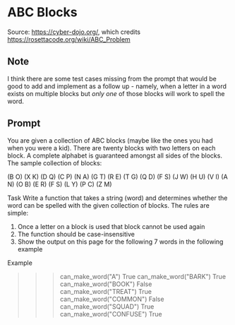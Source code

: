 # ABC Blocks

Source: https://cyber-dojo.org/, which credits https://rosettacode.org/wiki/ABC_Problem

## Note

I think there are some test cases missing from the prompt that would be good to add and implement as a follow up - namely, when a letter in a word exists on multiple blocks but *only one* of those blocks will work to spell the word.

## Prompt

You are given a collection of ABC blocks (maybe like the ones you had when you were a kid).
There are twenty blocks with two letters on each block.
A complete alphabet is guaranteed amongst all sides of the blocks.
The sample collection of blocks:

 (B O)
 (X K)
 (D Q)
 (C P)
 (N A)
 (G T)
 (R E)
 (T G)
 (Q D)
 (F S)
 (J W)
 (H U)
 (V I)
 (A N)
 (O B)
 (E R)
 (F S)
 (L Y)
 (P C)
 (Z M)

Task
Write a function that takes a string (word) and determines whether the word can be spelled with the given collection of blocks.
The rules are simple:
   1. Once a letter on a block is used that block cannot be used again
   2. The function should be case-insensitive
   3. Show the output on this page for the following 7 words in the following example

Example

>>> can_make_word("A")
True
>>> can_make_word("BARK")
True
>>> can_make_word("BOOK")
False
>>> can_make_word("TREAT")
True
>>> can_make_word("COMMON")
False
>>> can_make_word("SQUAD")
True
>>> can_make_word("CONFUSE")
True
